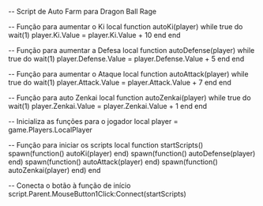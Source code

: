 -- Script de Auto Farm para Dragon Ball Rage

-- Função para aumentar o Ki
local function autoKi(player)
    while true do
        wait(1)
        player.Ki.Value = player.Ki.Value + 10
    end
end

-- Função para aumentar a Defesa
local function autoDefense(player)
    while true do
        wait(1)
        player.Defense.Value = player.Defense.Value + 5
    end
end

-- Função para aumentar o Ataque
local function autoAttack(player)
    while true do
        wait(1)
        player.Attack.Value = player.Attack.Value + 7
    end
end

-- Função para auto Zenkai
local function autoZenkai(player)
    while true do
        wait(1)
        player.Zenkai.Value = player.Zenkai.Value + 1
    end
end

-- Inicializa as funções para o jogador
local player = game.Players.LocalPlayer

-- Função para iniciar os scripts
local function startScripts()
    spawn(function() autoKi(player) end)
    spawn(function() autoDefense(player) end)
    spawn(function() autoAttack(player) end)
    spawn(function() autoZenkai(player) end)
end

-- Conecta o botão à função de início
script.Parent.MouseButton1Click:Connect(startScripts)
